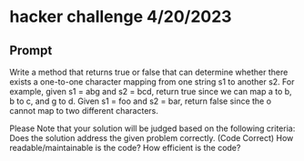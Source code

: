 # hacker challenge 4/20/2023

## Prompt
Write a method that returns true or false that can determine whether there exists a one-to-one character mapping from one string s1 to another s2.
For example, given s1 = abg and s2 = bcd, return true since we can map a to b, b to c, and g to d.
Given s1 = foo and s2 = bar, return false since the o cannot map to two different characters.

Please Note that your solution will be judged based on the following criteria: 
Does the solution address the given problem correctly. (Code Correct)
How readable/maintainable is the code? 
How efficient is the code? 
